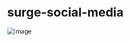 # surge-social-media

![image](https://github.com/user-attachments/assets/06c690fc-ea11-4205-bb11-a47115193af1)

